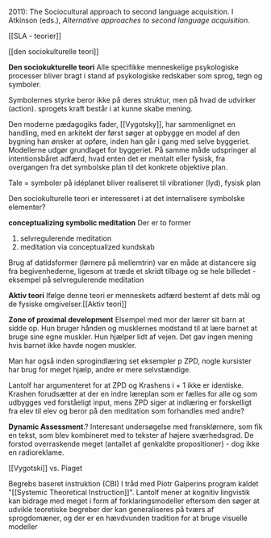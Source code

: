 2011): The Sociocultural approach to second language acquisition. I Atkinson (eds.), _Alternative approaches to second language acquisition_.

[[SLA - teorier]]


[[den sociokulturelle teori]]

**Den sociokukturelle teori** 
Alle specifikke menneskelige psykologiske processer bliver bragt i stand af psykologiske redskaber som sprog, tegn og symboler. 

Symbolernes styrke beror ikke på deres struktur, men på hvad de udvirker (action). sprogets kraft består i at kunne skabe mening. 

Den moderne pædagogiks fader, [[Vygotsky]], har sammenlignet en handling, med en arkitekt der først søger at opbygge en model af den bygning han ønsker at opføre, inden han går i gang med selve byggeriet. Modellerne udgør grundlaget for byggeriet. På samme måde udspringer al intentionsbåret adfærd, hvad enten det er mentalt eller fysisk, fra overgangen fra det symbolske plan til det konkrete objektive plan.

Tale = symboler på idéplanet bliver realiseret til vibrationer (lyd), fysisk plan 

Den sociokulturelle teori er interesseret i at det internalisere symbolske elementer?

**conceptualizing symbolic meditation** 
Der er to former
1. selvregulerende meditation 
2. meditation via conceptualized kundskab 


Brug af datidsformer (lørnere på mellemtrin) var en måde at distancere sig fra begivenhederne, ligesom at træde et skridt tilbage og se hele billedet - eksempel på selvregulerende meditation 

**Aktiv teori**
Ifølge denne teori er menneskets adfærd bestemt af dets mål og de fysiske omgivelser.[[Aktiv teori]]

**Zone of proximal development** 
Elsempel med mor der lærer sit barn at sidde op. Hun bruger hånden og musklernes modstand til at lære barnet at bruge sine egne muskler. Hun hjælper lidt af vejen. Det gav ingen mening hvis barnet ikke havde nogen muskler.

Man har også inden sprogindlæring set eksempler p ZPD, nogle kursister har brug for meget hjælp, andre er mere selvstændige.

Lantolf har argumenteret for at ZPD og Krashens i + 1 ikke er identiske. Krashen forudsætter at der en indre læreplan som er fælles for alle og som udbygges ved forståeligt input, mens ZPD siger at indlæring er forskelligt fra elev til elev og beror på den meditation som forhandles med andre?

**Dynamic Assessment**.?
Interesant undersøgelse med fransklørnere, som fik en tekst, som blev kombineret med to tekster af højere sværhedsgrad. De forstod overraskende meget (antallet af genkaldte propositioner) - dog ikke en radioreklame.

[[Vygotski]] vs. Piaget 

Begrebs baseret instruktion (CBI)
I tråd med Piotr Galperins program kaldet "[[Systemic Theoretical Instruction]]". Lantolf mener at kognitiv lingvistik kan bidrage med meget i form af forklaringsmodeller eftersom den søger at udvikle teoretiske begreber der kan generaliseres på tværs af sprogdomæner, og der er en hævdvunden tradition for at bruge visuelle modeller 


